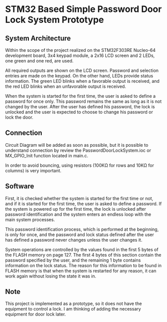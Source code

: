 # STM32 Based Simple Password Door Lock System Prototype

## System Architecture

Within the scope of the project realized on the STM32F303RE Nucleo-64 development board, 3x4 keypad module, a 2x16 LCD screen and 2 LEDs, one green and one red, are used.

All required outputs are shown on the LCD screen. Password and selection entries are made on the keypad. On the other hand, LEDs provide status information. The green LED blinks when a favorable output is received, and the red LED blinks when an unfavorable output is received.

When the system is started for the first time, the user is asked to define a password for once only. This password remains the same as long as it is not changed by the user. After the user has defined his password, the lock is unlocked and the user is expected to choose to change his password or lock the door.

## Connection

Circuit Diagram will be added as soon as possible, but it is possible to understand connection by review the PasswordDoorLockSystem.ioc or MX_GPIO_Init function located in main.c.

In order to avoid bouncing, using resistors (100KΩ for rows and 10KΩ for columns) is very important.

## Software

First, it is checked whether the system is started for the first time or not, and if it is started for the first time, the user is asked to define a password. If the system is powered up for the first time, the lock is unlocked after password identification and the system enters an endless loop with the main system processes.

This password identification process, which is performed at the beginning, is only for once, and the password and lock status defined after the user has defined a password never changes unless the user changes it.

System operations are controlled by the values found in the first 5 bytes of the FLASH memory on page 127. The first 4 bytes of this section contain the password specified by the user, and the remaining 1 byte contains information on the lock status. The reason for this information to be found in FLASH memory is that when the system is restarted for any reason, it can work again without losing the state it was in.

## Note

This project is implemented as a prototype, so it does not have the equipment to control a lock. I am thinking of adding the necessary equipment for door lock later.
